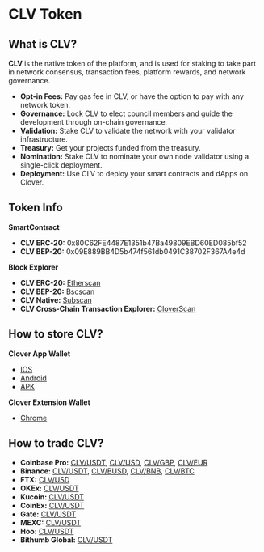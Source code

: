 # CLV Token

## What is CLV?

**CLV** is the native token of the platform, and is used for staking to take part in network consensus, transaction fees, platform rewards, and network governance.

* **Opt-in Fees:** Pay gas fee in CLV, or have the option to pay with any network token.
* **Governance:** Lock CLV to elect council members and guide the development through on-chain governance.
* **Validation:** Stake CLV to validate the network with your validator infrastructure.
* **Treasury:** Get your projects funded from the treasury.
* **Nomination:** Stake CLV to nominate your own node validator using a single-click deployment.
* **Deployment:** Use CLV to deploy your smart contracts and dApps on Clover.

## Token Info

**SmartContract**

* **CLV ERC-20:** 0x80C62FE4487E1351b47Ba49809EBD60ED085bf52
* **CLV BEP-20:** 0x09E889BB4D5b474f561db0491C38702F367A4e4d

**Block Explorer**

* **CLV ERC-20:** [Etherscan](https://etherscan.io/token/0x80C62FE4487E1351b47Ba49809EBD60ED085bf52)
* **CLV BEP-20:** [Bscscan](https://bscscan.com/token/0x09E889BB4D5b474f561db0491C38702F367A4e4d)
* **CLV Native:** [Subscan](https://clover.subscan.io/)
* **CLV Cross-Chain Transaction Explorer:** [CloverScan](https://tx.clover.finance/#/)

## How to store CLV?

**Clover App Wallet**

* [IOS](https://apps.apple.com/us/app/clover-wallet/id1570072858)
* [Android](https://play.google.com/store/apps/details?id=com.clover.wallet&hl=zh&gl=US)
* [APK](https://github.com/clover-network/clover-multichain-mobile-wallet-release/releases/latest/download/clover.apk)

**Clover Extension Wallet**

* [Chrome](https://chrome.google.com/webstore/detail/clover-wallet/nhnkbkgjikgcigadomkphalanndcapjk)

## How to trade CLV?

* **Coinbase Pro:** [CLV/USDT](https://pro.coinbase.com/trade/CLV-USDT), [CLV/USD](https://pro.coinbase.com/trade/CLV-USD), [CLV/GBP](https://pro.coinbase.com/trade/CLV-GBP), [CLV/EUR](https://pro.coinbase.com/trade/CLV-EUR)
* **Binance:** [CLV/USDT](https://www.binance.com/en/trade/CLV_USDT), [CLV/BUSD](https://www.binance.com/en/trade/CLV_BUSD), [CLV/BNB](https://www.binance.com/en/trade/CLV_BNB), [CLV/BTC](https://www.binance.com/en/trade/CLV_BTC)
* **FTX:** [CLV/USD](https://ftx.com/trade/CLV/USD)
* **OKEx:** [CLV/USDT](https://www.okex.com/trade-spot/clv-usdt)
* **Kucoin:** [CLV/USDT](https://trade.kucoin.com/CLV-USDT)
* **CoinEx:** [CLV/USDT](https://www.coinex.com/exchange/CLV-USDT)
* **Gate:** [CLV/USDT](https://www.gate.io/trade/CLV_USDT)
* **MEXC:** [CLV/USDT](https://www.mexc.com/zh-CN/exchange/CLV_USDT)
* **Hoo:** [CLV/USDT](https://hoo.com/innovation/clv-usdt)
* **Bithumb Global:** [CLV/USDT](https://www.bithumb.pro/en-us/spot/trade?q=CLV-USDT) 

